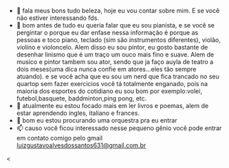 - 👋 fala meus bons tudo beleza, hoje eu vou contar sobre mim. E se você não estiver interessando fds.
- 👀 bom antes de tudo eu queria falar que eu sou pianista, e se você se pergintar o porque eu dar enfase nessa informação é porque as pessoas e toco
piano, teclado (sim são instrumentos diferentes), violão, violino e violoncelo. Alem disso eu sou pintor, eu gosto bastante de desenhar linismo que é um traço
um ouco mais fino e suave. Alem de musico e pintor tambem sou ator, sendo que ja faço auyla de teatro a dois meses(uma dica nunca confie em atores...eles tão sempre
atuando). e se você acha que eu sou um nerd que fica trancado no seu quartop sem fazer exercicios você tá totalmente enganado, pois na maioria dos esportes do
cotidiano eu sou bom por exemplo:volei, futebol,basquete, baddminton,ping pong, etc.
- 🌱 atualmente eu estou focado mais em ler livros e poemas, alem de estar aprendendo ingles, italiano e frances.
- 💞️ bom eu estou procurando uma orquestra pra eu entrar
- 📫 causo você ficou interessado nesse pequeno gênio você pode entrar em contato comigo pelo gmail
  luizgustavoalvesdossantos631@gmail.com.br

<
